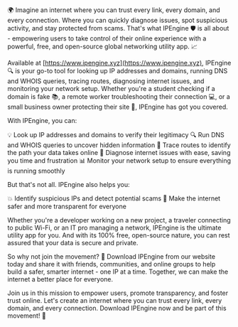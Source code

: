 🌍 Imagine an internet where you can trust every link, every domain, and every connection. Where you can quickly diagnose issues, spot suspicious activity, and stay protected from scams. That's what IPEngine 🛡️ is all about - empowering users to take control of their online experience with a powerful, free, and open-source global networking utility app. 📈

Available at [https://www.ipengine.xyz](https://www.ipengine.xyz), IPEngine 🔍 is your go-to tool for looking up IP addresses and domains, running DNS and WHOIS queries, tracing routes, diagnosing internet issues, and monitoring your network setup. Whether you're a student checking if a domain is fake 📚, a remote worker troubleshooting their connection 💻, or a small business owner protecting their site 🏢, IPEngine has got you covered.

With IPEngine, you can:

💡 Look up IP addresses and domains to verify their legitimacy
🔍 Run DNS and WHOIS queries to uncover hidden information
📍 Trace routes to identify the path your data takes online
🔧 Diagnose internet issues with ease, saving you time and frustration
📊 Monitor your network setup to ensure everything is running smoothly

But that's not all. IPEngine also helps you:

💥 Identify suspicious IPs and detect potential scams
💪 Make the internet safer and more transparent for everyone

Whether you're a developer working on a new project, a traveler connecting to public Wi-Fi, or an IT pro managing a network, IPEngine is the ultimate utility app for you. And with its 100% free, open-source nature, you can rest assured that your data is secure and private.

So why not join the movement? 🚀 Download IPEngine from our website today and share it with friends, communities, and online groups to help build a safer, smarter internet - one IP at a time. Together, we can make the internet a better place for everyone.

Join us in this mission to empower users, promote transparency, and foster trust online. Let's create an internet where you can trust every link, every domain, and every connection. Download IPEngine now and be part of this movement! 🌟